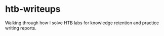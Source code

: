 # htb-writeups
Walking through how I solve HTB labs for knowledge retention and practice writing reports.
